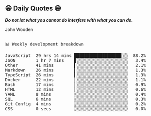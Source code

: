 ## 😄 Daily Quotes 😄

_**Do not let what you cannot do interfere with what you can do.**_

John Wooden

<pre>

📊 Weekly development breakdown

JavaScript  29 hrs 14 mins ██████████████████▌░░  88.2%
JSON        1 hr 7 mins    ▋░░░░░░░░░░░░░░░░░░░░   3.4%
Other       41 mins        ▍░░░░░░░░░░░░░░░░░░░░   2.1%
Markdown    26 mins        ▎░░░░░░░░░░░░░░░░░░░░   1.3%
TypeScript  26 mins        ▎░░░░░░░░░░░░░░░░░░░░   1.3%
Docker      22 mins        ▏░░░░░░░░░░░░░░░░░░░░   1.1%
Bash        17 mins        ▏░░░░░░░░░░░░░░░░░░░░   0.9%
HTML        12 mins        ▏░░░░░░░░░░░░░░░░░░░░   0.6%
YAML        8 mins         ░░░░░░░░░░░░░░░░░░░░░   0.4%
SQL         6 mins         ░░░░░░░░░░░░░░░░░░░░░   0.3%
Git Config  4 mins         ░░░░░░░░░░░░░░░░░░░░░   0.2%
CSS         0 secs         ░░░░░░░░░░░░░░░░░░░░░   0.0%
</pre>